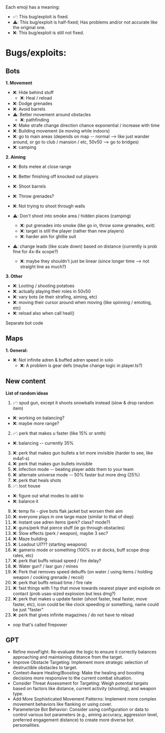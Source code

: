 

Each emoji has a meaning:
- ✅: This bug/exploit is fixed.
- ⚠️: This bug/exploit is half-fixed; Has problems and/or not accurate like the original one.
- ❌: This bug/exploit is still not fixed.

# Bugs/exploits:
## Bots
**1. Movement**
- ❌: Hide behind stuff
  - ❌: Heal / reload
- ❌: Dodge grenades
- ❌: Avoid barrels
- ⚠️: Better movement around obstacles
  - ❌: pathfinding
- ❌: Make strafe change direction chance exponential / increase with time
- ❌: Building movement (ie moving while indoors)
- ❌: go to main areas (depends on map -- normal --> like just wander around, or go to club / mansion / etc, 50v50 --> go to bridges)
- ❌: camping

**2. Aiming**
- ❌: Bots melee at close range
- ❌: Better finishing off knocked out players
- ❌: Shoot barrels

- ❌: Throw grenades?

- ❌: Not trying to shoot through walls
- ⚠️: Don't shoot into smoke area / hidden places (camping)
  - ❌: put grenades into smoke (like go in, throw some grenades, exit)
  - ❌: target is still the player (rather than new players)
  - ❌: harder aim for ghillie suit
- ⚠️: change leads (like scale down) based on distance (currently is prob fine for 4x-8x scope?)
  - ❌: maybe they shouldn't just be linear (since longer time --> not straight line as much?)

**3. Other**
- ❌: Looting / shooting potatoes
- ❌: actually playing their roles in 50v50
- ❌: vary bots (ie their strafing, aiming, etc)
- ❌: moving their cursor around when moving (like spinning / emoting, etc)
- ❌: reload also when call heal()



Separate bot code


## Maps
**1. General:**
- ❌: Not infinite adren & buffed adren speed in solo
  - ❌: A problem is gear defs (maybe change logic in player.ts?)


## New content
**List of random ideas**
1) ✅: spud gun, except it shoots snowballs instead (slow & drop random item)
  - ❌: working on balancing?
  - ❌: maybe more range?
2) ✅: perk that makes u faster (like 15% or smth)
  - ❌: balancing -- currently 35%
3) ❌: perk that makes gun bullets a lot more invisible (harder to see, like m4a1-s)
4) ❌: perk that makes gun bullets invisible
5) ❌: infection mode -- beating player adds them to your team
6) ❌: alternate universe mode -- 50% faster but more dmg (25%) 
7) ❌: perk that heals shots
8) ✅: loot house
  - ❌: figure out what modes to add to
  - ❌: balance it
9) ❌: temp fix - give bots flak jacket but worsen their aim
10) ❌: everyone plays in one large maze (similar to that of diep)
11) ❌: instant use adren items (perk? class? mode?)
12) ❌: guns/perk that pierce stuff (ie go through obstacles)
13) ❌: Slow effects (perk / weapon), maybe 3 sec?
14) ❌: Maze building
15) ❌: Loadout UI??? (starting weapons)
16) ❌: gamerio mode or something (100% sv at docks, buff scope drop rates, etc)
17) ❌: perk that buffs reload speed / fire delay?
18) ❌: Water gun? / lasr gun / mines
19) ❌: Perk that removes speed debuffs (on water / using items / holding weapon / cooking grenade / recoil)
20) ❌: perk that buffs reload time / fire rate
21) ❌: fast things with 1 hp that move towards nearest player and explode on contact (prob usas-sized explosion but less dmg?)
22) ❌: perk that makes u update faster (shoot faster, heal faster, move faster, etc), icon could be like clock speeding or something, name could be just "faster"
23) ❌: perk that gives infinite magazines / do not have to reload
  - oop that's called firepower


## GPT
- Refine moveFight: Re-evaluate the logic to ensure it correctly balances approaching and maintaining distance from the target.
- Improve Obstacle Targeting: Implement more strategic selection of destructible obstacles to target.
- Context-Aware Healing/Boosting: Make the healing and boosting decisions more responsive to the current combat situation.
- Consider Threat Assessment for Targeting: Weigh potential targets based on factors like distance, current activity (shooting), and weapon type.
- Add More Sophisticated Movement Patterns: Implement more complex movement behaviors like flanking or using cover.
- Parameterize Bot Behavior: Consider using configuration or data to control various bot parameters (e.g., aiming accuracy, aggression level, preferred engagement distance) to create more diverse bot personalities.